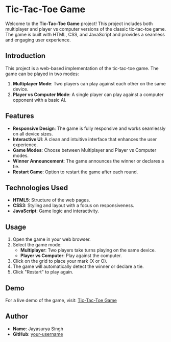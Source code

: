 # **Tic-Tac-Toe Game**

Welcome to the **Tic-Tac-Toe Game** project! This project includes both multiplayer and player vs computer versions of the classic tic-tac-toe game. The game is built with HTML, CSS, and JavaScript and provides a seamless and engaging user experience.

## **Introduction**
This project is a web-based implementation of the tic-tac-toe game. The game can be played in two modes:
1. **Multiplayer Mode**: Two players can play against each other on the same device.
2. **Player vs Computer Mode**: A single player can play against a computer opponent with a basic AI.

## **Features**
- **Responsive Design**: The game is fully responsive and works seamlessly on all device sizes.
- **Interactive UI**: A clean and intuitive interface that enhances the user experience.
- **Game Modes**: Choose between Multiplayer and Player vs Computer modes.
- **Winner Announcement**: The game announces the winner or declares a tie.
- **Restart Game**: Option to restart the game after each round.

## **Technologies Used**
- **HTML5**: Structure of the web pages.
- **CSS3**: Styling and layout with a focus on responsiveness.
- **JavaScript**: Game logic and interactivity.

## **Usage**
1. Open the game in your web browser.
2. Select the game mode:
   - **Multiplayer**: Two players take turns playing on the same device.
   - **Player vs Computer**: Play against the computer.
3. Click on the grid to place your mark (X or O).
4. The game will automatically detect the winner or declare a tie.
5. Click "Restart" to play again.

## **Demo**
For a live demo of the game, visit: [Tic-Tac-Toe Game](https://hrjayasuryasingh9.github.io/PRODIGY_WD_03/Task-3/)

## **Author**
- **Name**: Jayasurya Singh
- **GitHub**: [your-username](https://github.com/hrjayasuryasingh9)

